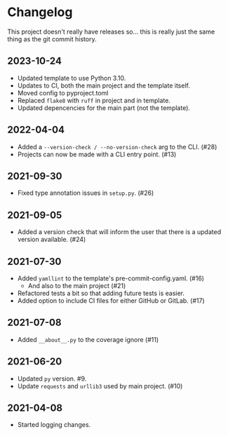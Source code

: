 # Changelog

This project doesn't really have releases so... this is really just the same
thing as the git commit history.


## 2023-10-24
+ Updated template to use Python 3.10.
+ Updates to CI, both the main project and the template itself.
+ Moved config to pyproject.toml
+ Replaced `flake8` with `ruff` in project and in template.
+ Updated depencencies for the main part (not the template).


## 2022-04-04
+ Added a `--version-check / --no-version-check` arg to the CLI. (#28)
+ Projects can now be made with a CLI entry point. (#13)


## 2021-09-30
+ Fixed type annotation issues in `setup.py`. (#26)


## 2021-09-05
+ Added a version check that will inform the user that there is a updated
  version available. (#24)


## 2021-07-30
+ Added `yamllint` to the template's pre-commit-config.yaml. (#16)
  + And also to the main project (#21)
+ Refactored tests a bit so that adding future tests is easier.
+ Added option to include CI files for either GitHub or GitLab. (#17)


## 2021-07-08
+ Added `__about__.py` to the coverage ignore (#11)


## 2021-06-20
+ Updated `py` version. #9.
+ Update `requests` and `urllib3` used by main project. (#10)


## 2021-04-08
+ Started logging changes.
